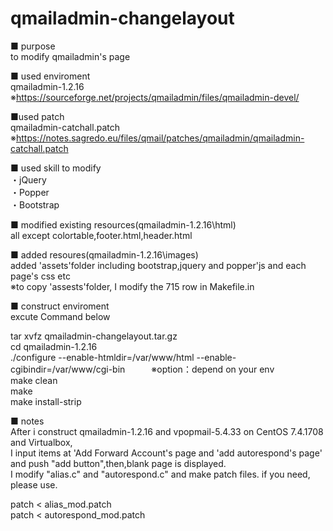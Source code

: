 # qmailadmin-changelayout

■ purpose  
to modify qmailadmin's page  

■ used enviroment  
qmailadmin-1.2.16  
※https://sourceforge.net/projects/qmailadmin/files/qmailadmin-devel/  

■used patch  
qmailadmin-catchall.patch  
※https://notes.sagredo.eu/files/qmail/patches/qmailadmin/qmailadmin-catchall.patch  

■ used skill to modify  
・jQuery  
・Popper  
・Bootstrap  

■ modified existing resources(qmailadmin-1.2.16\html)  
all except colortable,footer.html,header.html  

■ added resoures(qmailadmin-1.2.16\images\)  
added 'assets'folder including bootstrap,jquery and popper'js and each page's css etc  
※to copy 'assests'folder, I modify the 715 row in Makefile.in  

■ construct enviroment  
excute Command below  

tar xvfz  qmailadmin-changelayout.tar.gz  
cd qmailadmin-1.2.16  
./configure  --enable-htmldir=/var/www/html  --enable-cgibindir=/var/www/cgi-bin　　　※option：depend on your env  
make clean  
make  
make install-strip  

■ notes  
After i construct qmailadmin-1.2.16 and vpopmail-5.4.33 on CentOS 7.4.1708 and Virtualbox,  
I input items at 'Add Forward Account's page and 'add autorespond's page'
and push "add button",then,blank page is displayed.  
I modify "alias.c" and "autorespond.c" and make patch files.  if you need, please use.  

patch < alias_mod.patch  
patch < autorespond_mod.patch  
